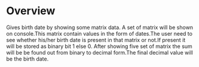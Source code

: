 # Overview

Gives birth date by showing some matrix data.
A set of matrix will be shown on console.This matrix contain values in the form of dates.The user need to see whether his/her birth date
is present in that matrix or not.If present it will be stored as binary bit 1 else 0. After showing five set of matrix the sum will be be 
found out from binary to decimal form.The final decimal value will be the birth date.
